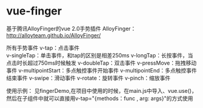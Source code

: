 # vue-finger
基于腾讯AlloyFinger的vue 2.0手势插件  AlloyFinger：http://alloyteam.github.io/AlloyFinger/

所有手势事件
v-tap：点击事件<br>
v-singleTap：单击事件，和tap的区别是相差250ms
v-longTap：长按事件，当点击时长超过750ms时候触发
v-doubleTap：双击事件
v-pressMove：拖拽移动事件
v-multipointStart：多点触控事件开始事件
v-multipointEnd：多点触控事件结束事件
v-swipe：滑动事件
v-rotate：旋转事件
v-pinch：缩放事件

使用示例：
见fingerDemo,在项目中使用的时候，在main.js中导入、vue.use()，然后在子组件中就可以直接用v-tap="{methods：func , arg: args}"的方式使用
